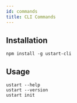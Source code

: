 ```yaml
---
id: commands
title: CLI Commands
---
```


## Installation

```
npm install -g ustart-cli
```

## Usage

```
ustart --help
ustart --version
ustart init
```
